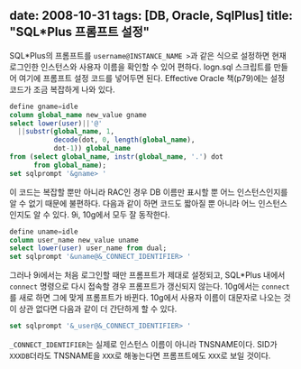 date: 2008-10-31
tags: [DB, Oracle, SqlPlus]
title: "SQL*Plus 프롬프트 설정"
---
SQL*Plus의 프롬프트를 `username@INSTANCE_NAME >`과 같은 식으로 설정하면 현재 로그인한 인스턴스와 사용자 이름을 확인할 수 있어 편하다. logn.sql 스크립트를 만들어 여기에 프롬프트 설정 코드를 넣어두면 된다. Effective Oracle 책(p79)에는 설정 코드가 조금 복잡하게 나와 있다.
<!--more-->

```sql
define gname=idle
column global_name new_value gname
select lower(user)||'@'
  ||substr(global_name, 1,
           decode(dot, 0, length(global_name),
           dot-1)) global_name
from (select global_name, instr(global_name, '.') dot
      from global_name);
set sqlprompt '&gname> '
```

이 코드는 복잡할 뿐만 아니라 RAC인 경우 DB 이름만 표시할 뿐 어느 인스턴스인지를 알 수 없기 때문에 불편하다. 다음과 같이 하면 코드도 짧아질 뿐 아니라 어느 인스턴스인지도 알 수 있다. 9i, 10g에서 모두 잘 동작한다.

```sql
define uname=idle
column user_name new_value uname
select lower(user) user_name from dual;
set sqlprompt '&uname@&_CONNECT_IDENTIFIER> '
```

그러나 9i에서는 처음 로그인할 때만 프롬프트가 제대로 설정되고, SQL*Plus 내에서 `connect` 명령으로 다시 접속할 경우 프롬프트가 갱신되지 않는다. 10g에서는 `connect`를 새로 하면 그에 맞게 프롬프트가 바뀐다. 10g에서 사용자 이름이 대문자로 나오는 것이 상관 없다면 다음과 같이 더 간단하게 할 수 있다.

```sql
set sqlprompt '&_user@&_CONNECT_IDENTIFIER> '
```

`_CONNECT_IDENTIFIER`는 실제로 인스턴스 이름이 아니라 TNSNAME이다. SID가 `XXXDB`더라도 TNSNAME을 `XXX`로 해놓는다면 프롬프트에도 `XXX`로 보일 것이다.
